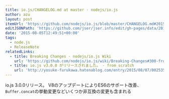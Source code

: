 ```yaml
---
title: io.js/CHANGELOG.md at master · nodejs/io.js
author: azu
layout: post
itemUrl: 'https://github.com/nodejs/io.js/blob/master/CHANGELOG.md#2015-08-04-version-300-rvagg'
editJSONPath: 'https://github.com/jser/jser.info/edit/gh-pages/data/2015/08/index.json'
date: '2015-08-05T12:49:51+00:00'
tags:
  - node.js
  - ReleaseNote
relatedLinks:
  - title: Breaking Changes · nodejs/io.js Wiki
    url: 'https://github.com/nodejs/io.js/wiki/Breaking-Changes#300-from-2x'
  - title: io.js v3.0.0 がリリースされました。 - from scratch
    url: 'http://yosuke-furukawa.hatenablog.com/entry/2015/08/07/002535'
---
```

io.js 3.0.0リリース。
V8のアップデートによりES6のサポート改善、`Buffer.concat`の挙動変更などいくつか非互換の変更も含まれる
